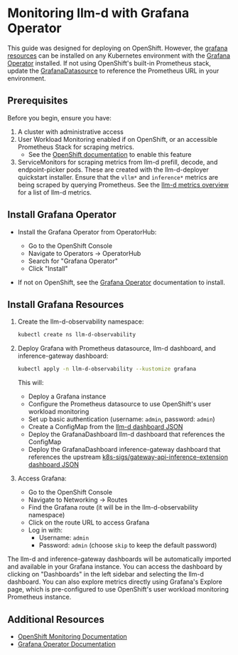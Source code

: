 # Monitoring llm-d with Grafana Operator

This guide was designed for deploying on OpenShift. However, the [grafana resources](./grafana) can be installed on any Kubernetes environment with the [Grafana Operator](https://github.com/grafana/grafana-operator) installed.
If not using OpenShift's built-in Prometheus stack, update the [GrafanaDatasource](./grafana/instance-w-prom-ds/datasource.yaml) to reference the Prometheus URL in your environment.

## Prerequisites

Before you begin, ensure you have:

1. A cluster with administrative access
2. User Workload Monitoring enabled if on OpenShift, or an accessible Prometheus Stack for scraping metrics.
   - See the [OpenShift documentation](https://docs.redhat.com/en/documentation/openshift_container_platform/4.18/html/monitoring/configuring-user-workload-monitoring#enabling-monitoring-for-user-defined-projects_preparing-to-configure-the-monitoring-stack-uwm) to enable this feature
3. ServiceMonitors for scraping metrics from llm-d prefill, decode, and endpoint-picker pods. These are created with the llm-d-deployer quickstart
   installer. Ensure that the `vllm*` and `inference*` metrics are being scraped by querying Prometheus. See the [llm-d metrics overview](./metrics-overview.md) for a list of llm-d metrics.

## Install Grafana Operator

- Install the Grafana Operator from OperatorHub:
  - Go to the OpenShift Console
  - Navigate to Operators -> OperatorHub
  - Search for "Grafana Operator"
  - Click "Install"

- If not on OpenShift, see the [Grafana Operator](https://grafana.github.io/grafana-operator/docs/) documentation to install.

## Install Grafana Resources

1. Create the llm-d-observability namespace:

   ```bash
   kubectl create ns llm-d-observability
   ```

2. Deploy Grafana with Prometheus datasource, llm-d dashboard, and inference-gateway dashboard:

   ```bash
   kubectl apply -n llm-d-observability --kustomize grafana
   ```

   This will:
   - Deploy a Grafana instance
   - Configure the Prometheus datasource to use OpenShift's user workload monitoring
   - Set up basic authentication (username: `admin`, password: `admin`)
   - Create a ConfigMap from the [llm-d dashboard JSON](./dashboards/llm-d-dashboard.json)
   - Deploy the GrafanaDashboard llm-d dashboard that references the ConfigMap
   - Deploy the GrafanaDashboard inference-gateway dashboard that references the upstream
   [k8s-sigs/gateway-api-inference-extension dashboard JSON](https://github.com/kubernetes-sigs/gateway-api-inference-extension/blob/main/tools/dashboards/inference_gateway.json)

3. Access Grafana:
   - Go to the OpenShift Console
   - Navigate to Networking -> Routes
   - Find the Grafana route (it will be in the llm-d-observability namespace)
   - Click on the route URL to access Grafana
   - Log in with:
     - Username: `admin`
     - Password: `admin`
     (choose `skip` to keep the default password)

The llm-d and inference-gateway dashboards will be automatically imported and available in your Grafana instance. You can access the dashboard by
clicking on "Dashboards" in the left sidebar and selecting the llm-d dashboard. You can also explore metrics directly using Grafana's Explore page, which is pre-configured to use
OpenShift's user workload monitoring Prometheus instance.

## Additional Resources

- [OpenShift Monitoring Documentation](https://docs.redhat.com/en/documentation/openshift_container_platform/4.18/html/monitoring/index)
- [Grafana Operator Documentation](https://grafana.github.io/grafana-operator/docs/)
